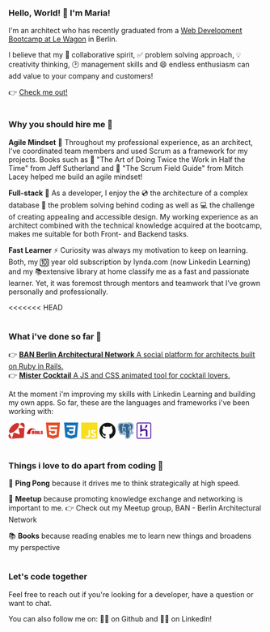 ### Hello, World! 👋 I'm Maria! 

I'm an architect who has recently graduated from a <a href="https://www.lewagon.com/berlin/web-development-course/full-time">Web Development Bootcamp at Le Wagon</a> in Berlin. 

I believe that my 
	🙌 collaborative spirit,
	✅ problem solving approach,
	💡 creativity thinking,
	🕑 management skills and
	😄 endless enthusiasm 
can add value to your company and customers!

👉 <a href="https://mariabraganca.github.io/profile/index.html">Check me out!</a>

#

### Why you should hire me 💪

<strong>Agile Mindset</strong> 🏁
Throughout my professional experience, as an architect, I've coordinated team members and used Scrum as a framework for my projects. 
Books such as
	📕 "The Art of Doing Twice the Work in Half the Time" from Jeff Sutherland and 
	📕 "The Scrum Field Guide" from Mitch Lacey 
helped me build an agile mindset!
 
<strong>Full-stack</strong> 💼
As a developer, I enjoy the 
	💿 the architecture of a complex database 
	🧠 the problem solving behind coding as well as
	💻 the challenge of creating appealing and accessible design. 
My working experience as an architect combined with the technical knowledge acquired at the bootcamp, makes me suitable for both Front- and Backend tasks.
 
<strong>Fast Learner</strong> ⚡
Curiosity was always my motivation to keep on learning. Both, my 
	🔟 year old subscription by lynda.com (now Linkedin Learning) and my 
	📚extensive library at home
classify me as a fast and passionate learner. 
Yet, it was foremost through mentors and teamwork that I’ve grown personally and professionally.

<<<<<<< HEAD
#

### What i've done so far 🔨

👉 <a href="https://mariabraganca.github.io/profile/pr_berlinarchnet.html"><strong>BAN Berlin Architectural Network</strong> A social platform for architects built on Ruby in Rails.</a><br>
👉 <a href="https://mariabraganca.github.io/profile/pr_mrcocktail.html"><strong>Mister Cocktail</strong> A JS and CSS animated tool for cocktail lovers.</a>

At the moment i'm improving my skills with Linkedin Learning and building my own apps.
So far, these are the languages and frameworks i've been working with:

<div display="flex">
	<img height="32" width="32" src="https://raw.githubusercontent.com/MariaBraganca/MariaBraganca/master/images/ruby.svg" />
	<img height="32" width="32" src="https://raw.githubusercontent.com/MariaBraganca/MariaBraganca/master/images/rubyonrails.svg" />	
	<img height="32" width="32" src="https://raw.githubusercontent.com/MariaBraganca/MariaBraganca/master/images/html5.svg" />
	<img height="32" width="32" src="https://raw.githubusercontent.com/MariaBraganca/MariaBraganca/master/images/css3.svg" />
	<img height="32" width="32" src="https://raw.githubusercontent.com/MariaBraganca/MariaBraganca/master/images/javascript.svg" />
	<img height="32" width="32" src="https://raw.githubusercontent.com/MariaBraganca/MariaBraganca/master/images/github.svg" />
	<img height="32" width="32" src="https://raw.githubusercontent.com/MariaBraganca/MariaBraganca/master/images/postgresql.svg" />
	<img height="32" width="32" src="https://raw.githubusercontent.com/MariaBraganca/MariaBraganca/master/images/heroku.svg" />
</div>

#

### Things i love to do apart from coding 📌

🏓 <strong>Ping Pong</strong> because it drives me to think strategically at high speed.
 
💬 <strong>Meetup</strong> because promoting knowledge exchange and networking is important to me.
👉 Check out my Meetup group, BAN - Berlin Architectural Network
 
📚 <strong>Books</strong> because reading enables me to learn new things and broadens my perspective


#

### Let's code together

Feel free to reach out if you're looking for a developer, have a question or want to chat.

You can also follow me on:
	🏃‍♂️ on Github and
	🏃‍♂️ on LinkedIn!

<!--
**MariaBraganca/MariaBraganca** is a ✨ _special_ ✨ repository because its `README.md` (this file) appears on your GitHub profile.

Here are some ideas to get you started:

- 🔭 I’m currently working on ...
- 🌱 I’m currently learning ...
- 👯 I’m looking to collaborate on ...
- 🤔 I’m looking for help with ...
- 💬 Ask me about ...
- 📫 How to reach me: ...
- 😄 Pronouns: ...
- ⚡ Fun fact: ...
-->
